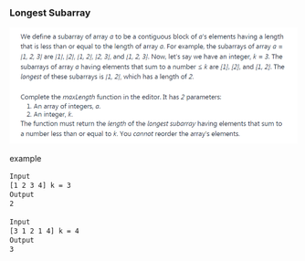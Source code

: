 ### Longest Subarray



![](/assets/longest_subarray.png)

example 

```
Input 
[1 2 3 4] k = 3
Output 
2

Input
[3 1 2 1 4] k = 4
Output
3
```